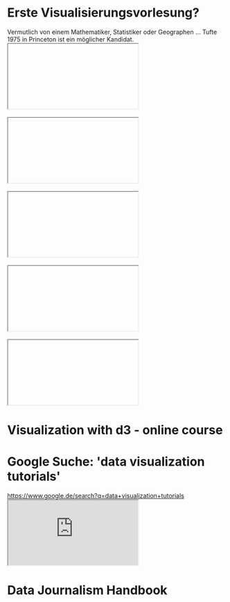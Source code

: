 <!-- education -->
<div class="large section-header education"></div>



<div class="section-header education"></div>
<h1 class="title">Erste Visualisierungsvorlesung?</h1>
<aside class="notes">Vermutlich von einem Mathematiker, Statistiker oder Geographen ... Tufte 1975 in Princeton ist ein möglicher Kandidat.</aside>



<div class="section-header education"></div>
<iframe class="full" data-src="http://www.niemanlab.org/2013/08/columbia-is-launching-a-new-post-bac-program-to-breed-journalism-unicorns/"></iframe>
<div class="overlay dark">&nbsp;</div>



<div class="section-header education"></div>
<iframe class="full" data-src="http://knightlab.northwestern.edu/2013/08/06/how-our-university-lab-is-helping-prepare-future-hacker-journalists/"></iframe>
<div class="overlay dark">&nbsp;</div>



<div class="section-header education"></div>
<iframe class="full" data-src="http://www.pbs.org/mediashift/2014/12/miami-merges-data-visualization-mapping-journalism-for-mfa/"></iframe>
<div class="overlay dark">&nbsp;</div>



<div class="section-header education"></div>
<iframe class="full" data-src="http://www.newschool.edu/parsons/ms-data-visualization/"></iframe><div class="overlay dark">&nbsp;</div>



<div class="section-header education"></div>
<iframe class="full" data-src="http://journalismcourses.org/D3.html"></iframe>
<div class="overlay dark">
<h1>Visualization with d3 - online course</h1>
</div>



<div class="section-header education"></div>
<div class="full" style="background-image:url('assets/education/google-data-vis-tutorials.png')"></div>
<div class="overlay dark">
<h1>Google Suche: 'data visualization tutorials'</h1>
<div class='iframe-link-container'><a href="https://www.google.de/search?q=data+visualization+tutorials">https://www.google.de/search?q=data+visualization+tutorials</a></div>
</div>



<div class="section-header education"></div>
<iframe class="full" src="http://datajournalismhandbook.org/1.0/en/index.html"></iframe>
<div class="overlay dark">
<h1>Data Journalism Handbook</h1>
</div>

